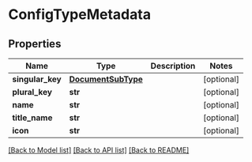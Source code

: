 # ConfigTypeMetadata

## Properties
Name | Type | Description | Notes
------------ | ------------- | ------------- | -------------
**singular_key** | [**DocumentSubType**](DocumentSubType.md) |  | [optional] 
**plural_key** | **str** |  | [optional] 
**name** | **str** |  | [optional] 
**title_name** | **str** |  | [optional] 
**icon** | **str** |  | [optional] 

[[Back to Model list]](../README.md#documentation-for-models) [[Back to API list]](../README.md#documentation-for-api-endpoints) [[Back to README]](../README.md)


